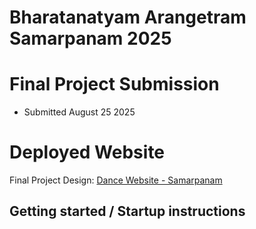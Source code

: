 # Bharatanatyam Arangetram Samarpanam 2025 
# Final Project Submission 
- Submitted August 25 2025

# Deployed Website 

Final Project Design: [Dance Website - Samarpanam](https://arangetram2025.onrender.com/)
## Getting started / Startup instructions


